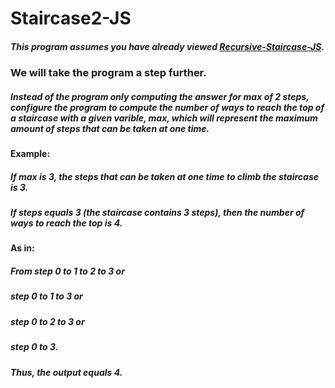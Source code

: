 # Staircase2-JS

##### This program assumes you have already viewed [Recursive-Staircase-JS](https://github.com/Amjad-H-Ali/Recursive-Staircase).

### We will take the program a step further.

#####  Instead of the program only computing the answer for max of 2 steps, configure the program to compute the number of ways to reach the top of a staircase with a given varible, _max_, which will represent the maximum amount of steps that can be taken at one time.

#### Example:

##### If _max_ is _3_, the steps that can be taken at one time to climb the staircase is _3_.

##### If _steps_ equals 3 (the staircase contains 3 steps), then the number of ways to reach the top is 4.

#### As in:

##### From step 0 to 1 to 2 to 3 or

##### step 0 to 1 to 3 or

##### step 0 to 2 to 3 or 

##### step 0 to 3.

##### Thus, the output equals 4.
